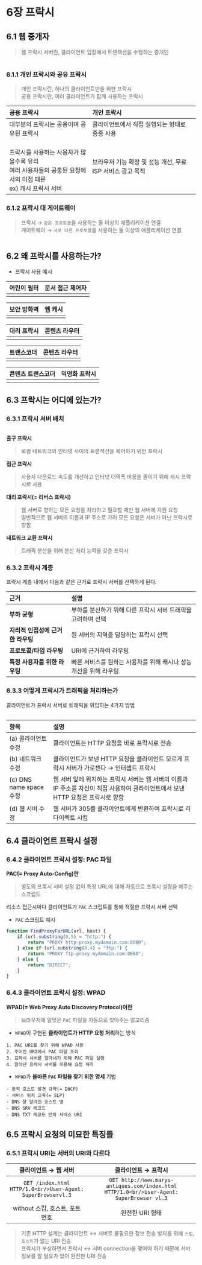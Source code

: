 # 6장 프락시

## 6.1 웹 중개자

> 웹 프락시 서버란, 클라이언트 입장에서 트랜잭션을 수행하는 중개인

<div align="center">
    <img src="./img/1.PNG" alt="" />
</div>

### 6.1.1 개인 프락시와 공유 프락시

> 개인 프락시란, 하나의 클라이언트만을 위한 프락시  
> 공용 프락시란, 여러 클라이언트가 함께 사용하는 프락시

| 공용 프락시                                                                         | 개인 프락시                               |
|:-------------------------------------------------------------------------------|:-------------------------------------|
| 대부분의 프락시는 공용이며 공유된 프락시                                                         | 클라이언트에서 직접 실행되는 형태로 종종 사용            |
| <br/>프락시를 사용하는 사용자가 많을수록 유리  <br/> 여러 사용자들의 공통된 요청에서의 이점 때문 <br/>ex) 캐시 프락시 서버 | 브라우저 기능 확장 및 성능 개선, 무료 ISP 서비스 광고 목적 |

### 6.1.2 프락시 대 게이트웨이

> 프락시 &rarr; `같은 프로토콜`을 사용하는 둘 이상의 애플리케이션 연결  
> 게이트웨이 &rarr; `서로 다른 프로토콜`을 사용하는 둘 이상의 애플리케이션 연결

<div align="center">
    <img src="./img/2.PNG" alt="" />
</div>

## 6.2 왜 프락시를 사용하는가?

- 프락시 사용 예시

|                           어린이 필터                           |                         문서 접근 제어자                          |  
|:----------------------------------------------------------:|:----------------------------------------------------------:|
| <div align="center"><img src="./img/3.PNG" alt="" /></div> | <div align="center"><img src="./img/4.PNG" alt="" /></div> | 

|                           보안 방화벽                            |                            웹 캐시                            |
|:-----------------------------------------------------------:|:----------------------------------------------------------:|
| <div align="center"><img src="./img/5.PNG" alt="" /></div>  | <div align="center"><img src="./img/6.PNG" alt="" /></div> |

|                           대리 프락시                           |                          콘텐츠 라우터                           |
|:----------------------------------------------------------:|:----------------------------------------------------------:|
| <div align="center"><img src="./img/7.PNG" alt="" /></div> | <div align="center"><img src="./img/8.PNG" alt="" /></div> |

|                           트랜스코더                            |                          콘텐츠 라우터                           |
|:----------------------------------------------------------:|:----------------------------------------------------------:|
| <div align="center"><img src="./img/7.PNG" alt="" /></div> | <div align="center"><img src="./img/8.PNG" alt="" /></div> |

|                         콘텐츠 트랜스코더                          |                           익명화 프락시                           |
|:----------------------------------------------------------:|:-----------------------------------------------------------:|
| <div align="center"><img src="./img/9.PNG" alt="" /></div> | <div align="center"><img src="./img/10.PNG" alt="" /></div> |

## 6.3 프락시는 어디에 있는가?

### 6.3.1 프락시 서버 배치

<div align="center">
    <img src="./img/11.PNG" alt=""/>
</div>

**출구 프락시**
> 로컬 네트워크와 인터넷 사이의 트랜잭션을 제어하기 위한 프락시

**접근 프락시**
> 사용자 다운로드 속도를 개선하고 인터넷 대역폭 비용을 줄이기 위해 캐시 프락시로 사용

**대리 프락시(= 리버스 프락시)**
> 웹 서버로 향하는 모든 요청을 처리하고 필요할 때만 웹 서버에 자원 요청  
> 일반적으로 웹 서버의 이름과 IP 주소로 가려 모든 요청은 서버가 아닌 프락시로 향함

**네트워크 교환 프락시**
> 트래픽 분산을 위해 분산 처리 능력을 갖춘 프락시

### 6.3.2 프락시 계층

프락시 계층 내에서 다음과 같은 근거로 프락시 서버를 선택하게 된다.

| 근거                   | 설명                                    |
|:---------------------|:--------------------------------------|
| **부하 균형**            | 부하를 분산하기 위해 다른 프락시 서버 트래픽을 고려하여 선택    |
| **지리적 인접성에 근거한 라우팅** | 원 서버의 지역을 담당하는 프락시 선택                 |
| **프로토콜/타입 라우팅**      | URI에 근거하여 라우팅                         |
| **특정 사용자를 위한 라우팅**   | 빠른 서비스를 원하는 사용자를 위해 캐시나 성능 개선을 위해 라우팅 |

### 6.3.3 어떻게 프락시가 트래픽을 처리하는가

클라이언트가 프락시 서버로 트래픽을 위임하는 4가지 방법

<div align="center">
    <img src="./img/12.PNG" alt="" />
</div>

|항목|설명|
|:-----|:-----|
|(a) 클라이언트 수정|클라이언트는 HTTP 요청을 바로 프락시로 전송|
|(b) 네트워크 수정|클라이언트가 보낸 HTTP 요청을 클라이언트 모르게 프락시 서버가 가로챈다 &rarr; 인터셉트 프락시|
|(c) DNS name space 수정|웹 서버 앞에 위치하는 프락시 서버는 웹 서버의 이름과 IP 주소를 자신이 직접 사용하여 클라이언트에서 보낸 HTTP 요청은 프락시로 향함|
|(d) 웹 서버 수정|웹 서버가 305를 클라이언트에게 반환하여 프락시로 리다이렉트 시킴|

## 6.4 클라이언트 프락시 설정

### 6.4.2 클라이언트 프락시 설정: PAC 파일

**PAC(= Proxy Auto-Config)란**
> 별도의 프록시 서버 설정 없이 특정 URL에 대해 자동으로 프록시 설정을 해주는 스크립트

리소스 접근시마다 클라이언트가 `PAC` 스크립트를 통해 적절한 프락시 서버 선택


- `PAC` 스크립트 예시
```js
function FindProxyForURL(url, host) { 
    if (url.substring(0,5) = "http:") {
        return "PROXY http-proxy.mydomain.com:8080";
    } else if (url.substring(0,4) = "ftp:") {
        return "PROXY ftp-proxy.mydomain.com:8080";
    } else {
        return "DIRECT";
    }
}
```

### 6.4.3 클라이언트 프락시 설정: WPAD

**WPAD(= Web Proxy Auto Discovery Protocol)이란**
> 브라우저에 알맞은 `PAC` 파일을 자동으로 찾아주는 알고리즘

- `WPAD`이 구현된 **클라이언트가 HTTP 요청 처리**하는 방식
```text
1. PAC URI를 찾기 위해 WPAD 사용
2. 주어진 URI에서 PAC 파일 조회
3. 프락시 서버를 알아내기 위해 PAC 파일 실행
4. 알아낸 프락시 서버를 이용해 요청 처리
```

- `WPAD`가 **올바른 `PAC` 파일을 찾기 위한 명세** 기법
```text
- 동적 호스트 발견 규약(= DHCP)
- 서비스 위치 교육(= SLP)
- DNS 잘 알려진 호스트 명
- DNS SRV 레코드
- DNS TXT 레코드 안의 서비스 URI
```

## 6.5 프락시 요청의 미묘한 특징들

### 6.5.1 프락시 URI는 서버의 URI와 다르다

|                        클라이언트 &rarr; 웹 서버                        |                                       클라이언트 &rarr; 프락시                                        |
|:---------------------------------------------------------------:|:---------------------------------------------------------------------------------------------:|
| ```GET /index.html HTTP/1.0<br/>User-Agent: SuperBrowservl.3``` | ```GET http://www.marys-antiques.com/index.html HTTP/1.0<br/>User-Agent: SuperBrowser vl.3``` |
|                     without 스킴, 호스트, 포트 번호                      |                                          완전한 URI 형태                                           |

> 기존 HTTP 설계는 클라이언트 &harr; 서버로 불필요한 정보 전송 방지를 위해 `스킴`, `호스트`가 없는 URI 전송  
> 프락시가 부상하면서 프락시 &harr; 서버 connection을 맺어야 하기 때문에 서버 정보를 알 필요가 있어 완전한 URI 전송